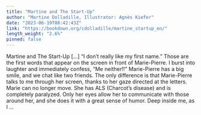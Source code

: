 ```yaml
---
title: "Martine and The Start-Up"
author: "Martine Dolladille, Illustrator: Agnès Kiefer"
date: "2023-06-19T08:42:43Z"
link: "https://bookdown.org/cdolladille/martine_startup_en/"
length_weight: "2.6%"
pinned: false
---
```


Martine and The Start-Up [...] “I don’t really like my first name.” Those are the first words that appear on the screen in front of Marie-Pierre. I burst into laughter and immediately confess, “Me neither!!” Marie-Pierre has a big smile, and we chat like two friends. The only difference is that Marie-Pierre talks to me through her screen, thanks to her gaze directed at the letters. Marie can no longer move. She has ALS (Charcot’s disease) and is completely paralyzed. Only her eyes allow her to communicate with those around her, and she does it with a great sense of humor. Deep inside me, as I  ...
